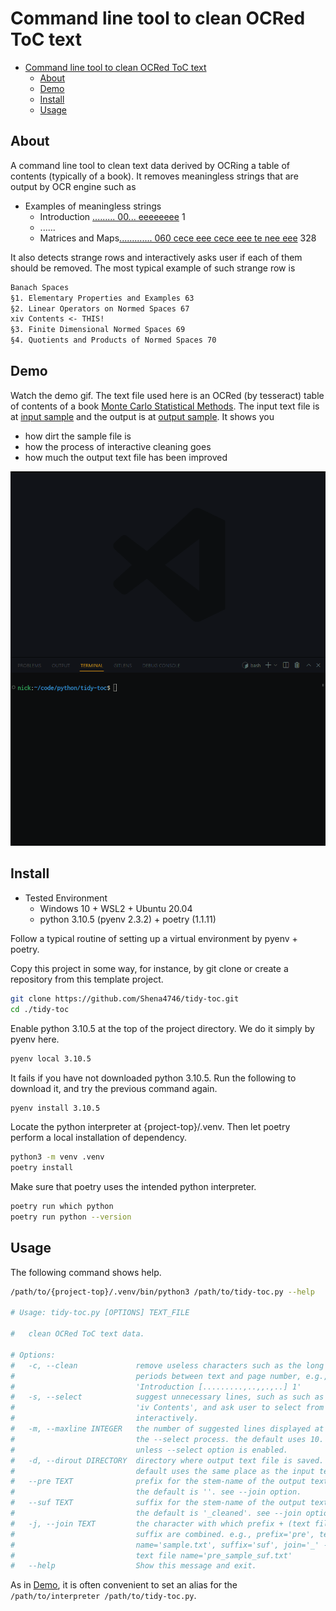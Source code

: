 # Command line tool to clean OCRed ToC text

- [Command line tool to clean OCRed ToC text](#command-line-tool-to-clean-ocred-toc-text)
    - [About](#about)
    - [Demo](#demo)
    - [Install](#install)
    - [Usage](#usage)

## About

A command line tool to clean text data derived by OCRing a table of contents (typically of a book).
It removes meaningless strings that are output by OCR engine such as

- Examples of meaningless strings
  - Introduction <u>......... 00... eeeeeeee</u> 1
  - ......
  - Matrices and Maps<u>............. 060 cece eee cece eee te nee eee</u> 328

It also detects strange rows and interactively asks user if each of them should be removed.
The most typical example of such strange row is

```txt
Banach Spaces
§1. Elementary Properties and Examples 63
§2. Linear Operators on Normed Spaces 67
xiv Contents <- THIS!
§3. Finite Dimensional Normed Spaces 69
§4. Quotients and Products of Normed Spaces 70
```

## Demo

Watch the demo gif. The text file used here is an OCRed (by tesseract) table of contents of a book [Monte Carlo Statistical Methods](https://link.springer.com/book/10.1007/978-1-4757-4145-2).
The input text file is at [input sample](/sample/table_of_contents_OCRed.txt) and the output is at [output sample](/sample/table_of_contents_OCRed_cleaned.txt).
It shows you

- how dirt the sample file is
- how the process of interactive cleaning goes
- how much the output text file has been improved

<img src="sample/demo.gif" width="600">

## Install

- Tested Environment
  - Windows 10 + WSL2 + Ubuntu 20.04
  - python 3.10.5 (pyenv 2.3.2) + poetry (1.1.11)

Follow a typical routine of setting up a virtual environment by pyenv + poetry.

Copy this project in some way, for instance, by git clone or create a repository from this template project.

```bash
git clone https://github.com/Shena4746/tidy-toc.git
cd ./tidy-toc
```

Enable python 3.10.5 at the top of the project directory. We do it simply by pyenv here.

```bash
pyenv local 3.10.5
```

It fails if you have not downloaded python 3.10.5. Run the following to download it, and try the previous command again.

```bash
pyenv install 3.10.5
```

Locate the python interpreter at {project-top}/.venv. Then let poetry perform a local installation of dependency.

```bash
python3 -m venv .venv
poetry install
```

Make sure that poetry uses the intended python interpreter.

```bash
poetry run which python
poetry run python --version
```

## Usage

The following command shows help.

```bash
/path/to/{project-top}/.venv/bin/python3 /path/to/tidy-toc.py --help

# Usage: tidy-toc.py [OPTIONS] TEXT_FILE

#   clean OCRed ToC text data.

# Options:
#   -c, --clean             remove useless characters such as the long series of
#                           periods between text and page number, e.g.,
#                           'Introduction [.........,..,,.,..] 1'
#   -s, --select            suggest unnecessary lines, such as such as 'xii',
#                           'iv Contents', and ask user to select from them
#                           interactively.
#   -m, --maxline INTEGER   the number of suggested lines displayed at once in
#                           the --select process. the default uses 10. ignored
#                           unless --select option is enabled.
#   -d, --dirout DIRECTORY  directory where output text file is saved. the
#                           default uses the same place as the input text file.
#   --pre TEXT              prefix for the stem-name of the output text file.
#                           the default is ''. see --join option.
#   --suf TEXT              suffix for the stem-name of the output text file.
#                           the default is '_cleaned'. see --join option.
#   -j, --join TEXT         the character with which prefix + (text file name) +
#                           suffix are combined. e.g., prefix='pre', text file
#                           name='sample.txt', suffix='suf', join='_' -> output
#                           text file name='pre_sample_suf.txt'
#   --help                  Show this message and exit.
```

As in [Demo](#demo), it is often convenient to set an alias for the `/path/to/interpreter /path/to/tidy-toc.py`.
